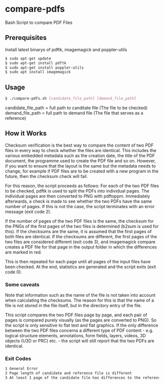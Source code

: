 # compare-pdfs
Bash Script to compare PDF Files

## Prerequisites
Install latest binarys of pdftk, imagemagick and poppler-utils  

```bash
$ sudo apt-get update
$ sudo apt-get install pdftk
$ sudo apt-get install poppler-utils 
$ sudo apt install imagemagick
```
## Usage 
```bash
$ ./compare-pdfs.sh [candidate_file_path] [demand_file_path]
```
candidate_file_path = full path to canditate file (The file to be checked)   
demand_file_path = full path to demand file (The file that serves as a reference)  

## How it Works

Checksum verification is the best way to compare the content of two PDF files in every way to check whether the files are identical. This includes the various embedded metadata such as the creation date, the title of the PDF document, the programme used to create the PDF file and so on. However, if you want to ensure that the layout is the same but the metadata needs to change, for example if PDF files are to be created with a new program in the future, then the checksum check will fail.  

For this reason, the script proceeds as follows: For each of the two PDF files to be checked, pdftk is used to split the PDFs into individual pages. The individual pages are then converted to PNG with pdftoppm. Immediately afterwards, a check is made to see whether the two PDFs have the same number of pages. If this is not the case, the script terminates with an error message (exit code 2).  

If the number of pages of the two PDF files is the same, the checksum for the PNGs of the first pages of the two files is determined (b2sum is used for this). If the checksums are the same, it is assumed that the first pages of both files are identical. If the checksums are different, the first pages of the two files are considered different (exit code 3), and imagemagick compare creates a PDF file for that page in the output folder in which the differences are marked in red.  

This is then repeated for each page until all pages of the input files have been checked. At the end, statistics are generated and the script exits (exit code 0).  

### Some caveats

Note that information such as the name of the file is not taken into account when calculating the checksums. The reason for this is that the name of a file is not stored in the file itself, but in the directory entry of the file.

This script compares the two PDF files page by page, and each pair of pages is compared purely visually (as the pages are converted to PNG). So the script is only sensitive to flat text and flat graphics. If the only difference between the two PDF files concerns a different type of PDF content - e.g. logical structure elements, annotations, form fields, layers, videos, 3D objects (U3D or PRC) etc. - the script will still report that the two PDFs are identical.  

### Exit Codes

```bash
1 General Error
2 Page length of candidate and reference file is different
3 At least 1 page of the candidate file has differences to the reference file
```